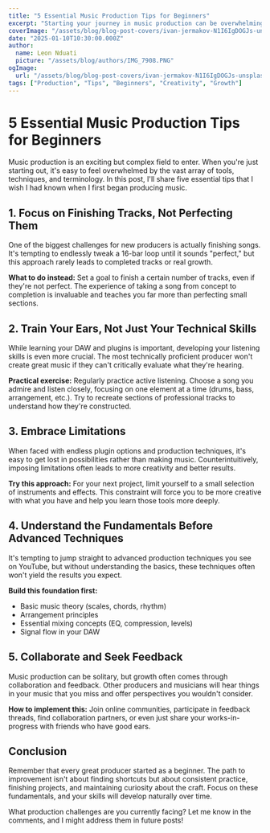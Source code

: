 ```yaml
---
title: "5 Essential Music Production Tips for Beginners"
excerpt: "Starting your journey in music production can be overwhelming. Here are five essential tips to help beginners create better music and develop their skills more effectively."
coverImage: "/assets/blog/blog-post-covers/ivan-jermakov-N1I6IgDOGJs-unsplash.jpg"
date: "2025-01-10T10:30:00.000Z"
author:
  name: Leon Nduati
  picture: "/assets/blog/authors/IMG_7908.PNG"
ogImage:
  url: "/assets/blog/blog-post-covers/ivan-jermakov-N1I6IgDOGJs-unsplash.jpg"
tags: ["Production", "Tips", "Beginners", "Creativity", "Growth"]
---
```


# 5 Essential Music Production Tips for Beginners

Music production is an exciting but complex field to enter. When you're just starting out, it's easy to feel overwhelmed by the vast array of tools, techniques, and terminology. In this post, I'll share five essential tips that I wish I had known when I first began producing music.

## 1. Focus on Finishing Tracks, Not Perfecting Them

One of the biggest challenges for new producers is actually finishing songs. It's tempting to endlessly tweak a 16-bar loop until it sounds "perfect," but this approach rarely leads to completed tracks or real growth.

**What to do instead:** Set a goal to finish a certain number of tracks, even if they're not perfect. The experience of taking a song from concept to completion is invaluable and teaches you far more than perfecting small sections.

## 2. Train Your Ears, Not Just Your Technical Skills

While learning your DAW and plugins is important, developing your listening skills is even more crucial. The most technically proficient producer won't create great music if they can't critically evaluate what they're hearing.

**Practical exercise:** Regularly practice active listening. Choose a song you admire and listen closely, focusing on one element at a time (drums, bass, arrangement, etc.). Try to recreate sections of professional tracks to understand how they're constructed.

## 3. Embrace Limitations

When faced with endless plugin options and production techniques, it's easy to get lost in possibilities rather than making music. Counterintuitively, imposing limitations often leads to more creativity and better results.

**Try this approach:** For your next project, limit yourself to a small selection of instruments and effects. This constraint will force you to be more creative with what you have and help you learn those tools more deeply.

## 4. Understand the Fundamentals Before Advanced Techniques

It's tempting to jump straight to advanced production techniques you see on YouTube, but without understanding the basics, these techniques often won't yield the results you expect.

**Build this foundation first:**
- Basic music theory (scales, chords, rhythm)
- Arrangement principles
- Essential mixing concepts (EQ, compression, levels)
- Signal flow in your DAW

## 5. Collaborate and Seek Feedback

Music production can be solitary, but growth often comes through collaboration and feedback. Other producers and musicians will hear things in your music that you miss and offer perspectives you wouldn't consider.

**How to implement this:** Join online communities, participate in feedback threads, find collaboration partners, or even just share your works-in-progress with friends who have good ears.

## Conclusion

Remember that every great producer started as a beginner. The path to improvement isn't about finding shortcuts but about consistent practice, finishing projects, and maintaining curiosity about the craft. Focus on these fundamentals, and your skills will develop naturally over time.

What production challenges are you currently facing? Let me know in the comments, and I might address them in future posts!
